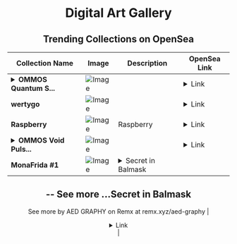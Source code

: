 <div align="center">

# Digital Art Gallery

## Trending Collections on OpenSea

| Collection Name                       | Image                                                                                     | Description                       | OpenSea Link                                                                                          |
|---------------------------------------|-------------------------------------------------------------------------------------------|-----------------------------------|--------------------------------------------------------------------------------------------------------|
| **<details><summary>OMMOS Quantum S...</summary>OMMOS Quantum Spark</details>** | ![Image](https://i.seadn.io/s/raw/files/92fa8f189dd30470a6304cfbb3078507.jpg?w=500&auto=format?w=200&auto=format) |  | <details><summary>Link</summary>[OMMOS Quantum Spark](https://opensea.io/collection/ommos-quantum-spark)</details> |
| **wertygo** | ![Image](https://i.seadn.io/s/raw/files/2aaa19be5da7553524db39a52c88ef2b.jpg?w=500&auto=format?w=200&auto=format) |  | <details><summary>Link</summary>[wertygo](https://opensea.io/collection/wertygo-1)</details> |
| **Raspberry** | ![Image](https://i.seadn.io/s/raw/files/3ac8b8836366a99265f5f7cba6430a7e.jpg?w=500&auto=format?w=200&auto=format) | Raspberry | <details><summary>Link</summary>[Raspberry](https://opensea.io/collection/raspberry-22)</details> |
| **<details><summary>OMMOS Void Puls...</summary>OMMOS Void Pulse</details>** | ![Image](https://i.seadn.io/s/raw/files/afcd45559d6f58cbb065b188f90f8ea1.jpg?w=500&auto=format?w=200&auto=format) |  | <details><summary>Link</summary>[OMMOS Void Pulse](https://opensea.io/collection/ommos-void-pulse)</details> |
| **MonaFrida #1** | ![Image](https://i.seadn.io/s/raw/files/0973bdae5f7b5460e54deb161f0c30b1.jpg?w=500&auto=format?w=200&auto=format) | <details><summary>Secret in Balmask
--
See more ...</summary>Secret in Balmask
--
See more by AED GRAPHY on Remx at remx.xyz/aed-graphy</details> | <details><summary>Link</summary>[MonaFrida #1](https://opensea.io/collection/monafrida-1)</details> |

</div>